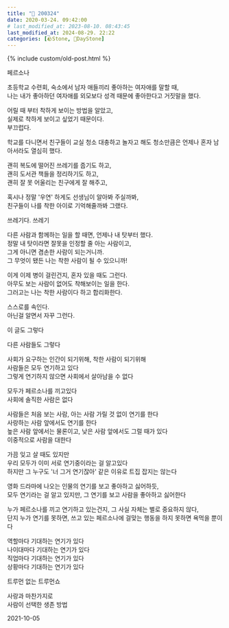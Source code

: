 ```yaml
---
title: "🌱 200324"
date: 2020-03-24. 09:42:00
# last_modified_at: 2023-08-10. 08:43:45
last_modified_at: 2024-08-29. 22:22
categories: [🪨Stone, 🌱DayStone]
---
```

{% include custom/old-post.html %}

페르소나  

초등학교 수련회, 숙소에서 남자 애들끼리 좋아하는 여자애를 말할 때,  
나는 내가 좋아하던 여자애를 외모보다 성격 때문에 좋아한다고 거짓말을 했다.  

어릴 때 부터 착하게 보이는 방법을 알았고,  
실제로 착하게 보이고 싶었기 때문이다.  
부끄럽다.  

학교를 다니면서 친구들이 교실 청소 대충하고 놀자고 해도 청소만큼은 언제나 혼자 남아서라도 열심히 했다.  

괜히 복도에 떨어진 쓰레기를 줍기도 하고,  
괜히 도서관 책들을 정리하기도 하고,  
괜히 잘 못 어울리는 친구에게 잘 해주고,  

혹시나 정말 '우연' 하게도 선생님이 알아봐 주실까봐,  
친구들이 나를 착한 아이로 기억해줄까봐 그랬다.  

쓰레기다. 쓰레기  

다른 사람과 함께하는 일을 할 때면, 언제나 내 탓부터 했다.  
정말 내 탓이라면 잘못을 인정할 줄 아는 사람이고,  
그게 아니면 겸손한 사람이 되는거니까.  
그 무엇이 됐든 나는 착한 사람이 될 수 있으니까!  

이게 이제 병이 걸린건지, 혼자 있을 때도 그런다.  
아무도 보는 사람이 없어도 착해보이는 일을 한다.  
그러고는 나는 착한 사람이다 하고 합리화한다.  

스스로를 속인다.  
아닌걸 알면서 자꾸 그런다.  

이 글도 그렇다  

다른 사람들도 그렇다  

사회가 요구하는 인간이 되기위해, 착한 사람이 되기위해  
사람들은 모두 연기하고 있다  
그렇게 연기하지 않으면 사회에서 살아남을 수 없다  

모두가 페르소나를 끼고있다  
사회에 솔직한 사람은 없다  

사람들은 처음 보는 사람, 아는 사람 가릴 것 없이 연기를 한다  
사랑하는 사람 앞에서도 연기를 한다  
높은 사람 앞에서는 물론이고, 낮은 사람 앞에서도 그럴 때가 있다  
이중적으로 사람을 대한다  

가끔 잊고 살 때도 있지만  
우리 모두가 이미 서로 연기중이라는 걸 알고있다  
하지만 그 누구도 '너 그거 연기잖아' 같은 이유로 트집 잡지는 않는다  

영화 드라마에 나오는 인물의 연기를 보고 좋아하고 싫어하듯,  
모두 연기라는 걸 알고 있지만, 그 연기를 보고 사람을 좋아하고 싫어한다  

누가 페르소나를 끼고 연기하고 있는건지, 그 사실 자체는 별로 중요하지 않다,  
단지 누가 연기를 못하면, 쓰고 있는 페르소나에 걸맞는 행동을 하지 못하면 욕먹을 뿐이다  

역할마다 기대하는 연기가 있다  
나이대마다 기대하는 연기가 있다  
직업마다 기대하는 연기가 있다  
상황마다 기대하는 연기가 있다  

트루먼 없는 트루먼쇼  

사랑과 마찬가지로  
사람이 선택한 생존 방법  

2021-10-05  
